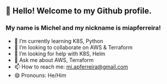 ## 👋 Hello! Welcome to my Github profile.
### My name is Michel and my nickname is miapferreira!



- 🌱 I’m currently learning K8S, Python 
- 👯 I’m looking to collaborate on AWS & Terraform
- 🤔 I’m looking for help with K8S, Helm 
- 💬 Ask me about AWS, Terraform 
- 📫 How to reach me: mi.apferreira@gmail.com
- 😄 Pronouns: He/Him
